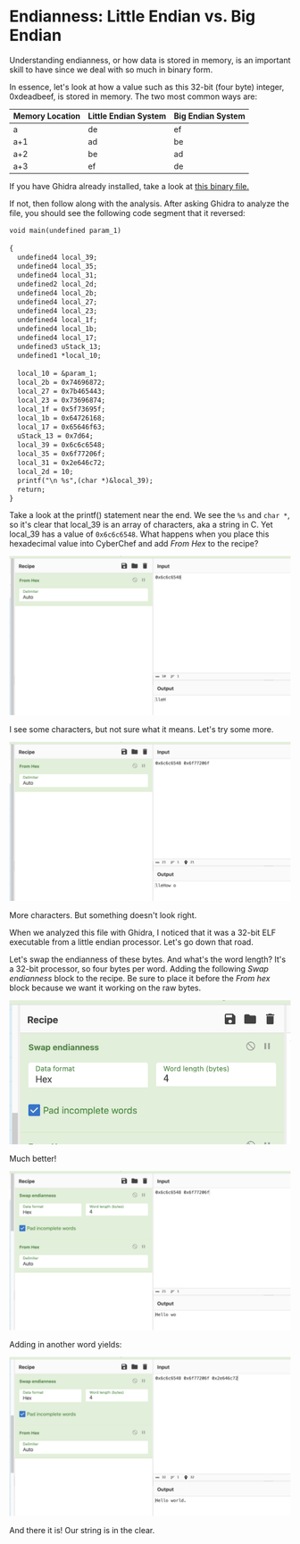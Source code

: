 # Endianness: Little Endian vs. Big Endian

Understanding endianness, or how data is stored in memory, is an important skill to have since we deal with so much in binary form. 

In essence, let's look at how a value such as this 32-bit (four byte) integer, 0xdeadbeef, is stored in memory. The two most common ways are:


| Memory Location    | Little Endian System | Big Endian System |
| -----------       | ----------- | ----------- |
| a                 |       de    |       ef    |
| a+1               |       ad    |       be    |
| a+2               |       be    |       ad    |
| a+3               |       ef    |       de    |


If you have Ghidra already installed, take a look at [this binary file.](hardcoded)

If not, then follow along with the analysis. After asking Ghidra to analyze the file, you should see the following code segment that it reversed:

```
void main(undefined param_1)

{
  undefined4 local_39;
  undefined4 local_35;
  undefined4 local_31;
  undefined2 local_2d;
  undefined4 local_2b;
  undefined4 local_27;
  undefined4 local_23;
  undefined4 local_1f;
  undefined4 local_1b;
  undefined4 local_17;
  undefined3 uStack_13;
  undefined1 *local_10;
  
  local_10 = &param_1;
  local_2b = 0x74696872;
  local_27 = 0x7b465443;
  local_23 = 0x73696874;
  local_1f = 0x5f73695f;
  local_1b = 0x64726168;
  local_17 = 0x65646f63;
  uStack_13 = 0x7d64;
  local_39 = 0x6c6c6548;
  local_35 = 0x6f77206f;
  local_31 = 0x2e646c72;
  local_2d = 10;
  printf("\n %s",(char *)&local_39);
  return;
}
```

Take a look at the printf() statement near the end. We see the ```%s``` and ```char *```, so it's clear that local_39 is an array of characters, aka a string in C. Yet local_39 has a value of ```0x6c6c6548```.  What happens when you place this hexadecimal value into CyberChef and add *From Hex* to the recipe?


![cyberchef with From hex](littlechef1.png)


I see some characters, but not sure what it means. Let's try some more.


![cyberchef with From hex](littlechef2.png)


More characters. But something doesn't look right.


When we analyzed this file with Ghidra, I noticed that it was a 32-bit ELF executable from a little endian processor. Let's go down that road.


Let's swap the endianness of these bytes. And what's the word length? It's a 32-bit processor, so four bytes per word. Adding the following *Swap endianness* block to the recipe. Be sure to place it before the *From hex* block because we want it working on the raw bytes.


![cyberchef with Swap endian](swapchef1.png)


Much better!

![cyberchef with Swap endian](swapchef2.png)


Adding in another word yields:

![cyberchef with Swap endian](swapchef3.png)

And there it is! Our string is in the clear.